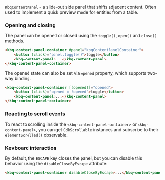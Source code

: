 `KbqContentPanel` - a slide-out side panel that shifts adjacent content. Often used to implement a quick preview mode for entities from a table.

<!-- example(content-panel-overview) -->

### Opening and closing

The panel can be opened or closed using the `toggle()`, `open()` and `close()` methods.

```html
<kbq-content-panel-container #panel="kbqContentPanelContainer">
    <button (click)="panel.toggle()">toggle</button>
    <kbq-content-panel>...</kbq-content-panel>
</kbq-content-panel-container>
```

The opened state can also be set via `opened` property, which supports two-way binding.

```html
<kbq-content-panel-container [(opened)]="opened">
    <button (click)="opened = !opened">toggle</button>
    <kbq-content-panel>...</kbq-content-panel>
</kbq-content-panel-container>
```

### Reacting to scroll events

To react to scrolling inside the `<kbq-content-panel-container>` or `<kbq-content-panel>`, you can get `CdkScrollable` instances and subscribe to their `elementScrolled()` observable.

<!-- example(content-panel-scroll-events) -->

### Keyboard interaction

By default, the `ESCAPE` key closes the panel, but you can disable this behavior using the `disableCloseByEscape` attribute:

```html
<kbq-content-panel-container disableCloseByEscape>...</kbq-content-panel-container>
```
